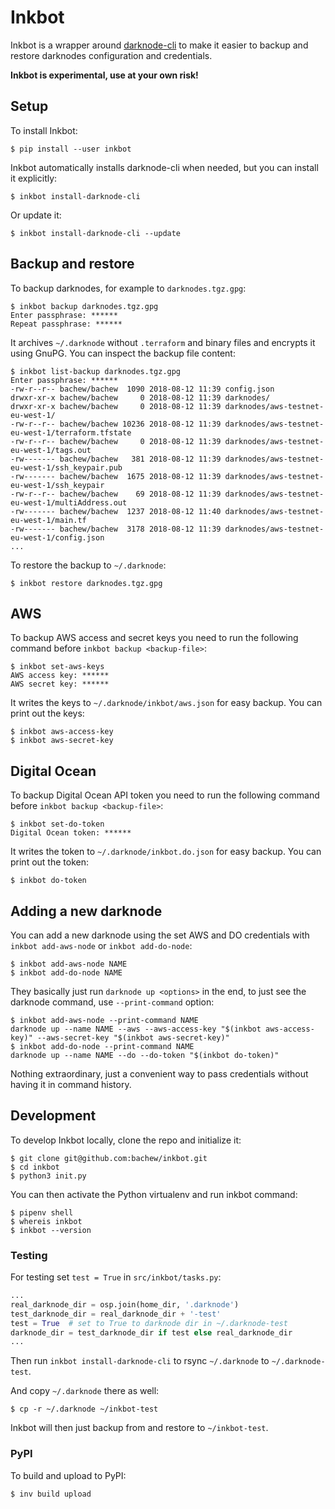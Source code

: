 # Inkbot

Inkbot is a wrapper around [darknode-cli](https://github.com/republicprotocol/darknode-cli) to make it easier to backup and restore darknodes configuration and credentials.

**Inkbot is experimental, use at your own risk!**


## Setup

To install Inkbot:

```console
$ pip install --user inkbot
```

Inkbot automatically installs darknode-cli when needed, but you can install it explicitly:

```console
$ inkbot install-darknode-cli
```

Or update it:

```console
$ inkbot install-darknode-cli --update
```


## Backup and restore

To backup darknodes, for example to `darknodes.tgz.gpg`:

```console
$ inkbot backup darknodes.tgz.gpg
Enter passphrase: ******
Repeat passphrase: ******
```

It archives `~/.darknode` without `.terraform` and binary files and encrypts it using GnuPG. You can inspect the backup file content:

```console
$ inkbot list-backup darknodes.tgz.gpg
Enter passphrase: ******
-rw-r--r-- bachew/bachew  1090 2018-08-12 11:39 config.json
drwxr-xr-x bachew/bachew     0 2018-08-12 11:39 darknodes/
drwxr-xr-x bachew/bachew     0 2018-08-12 11:39 darknodes/aws-testnet-eu-west-1/
-rw-r--r-- bachew/bachew 10236 2018-08-12 11:39 darknodes/aws-testnet-eu-west-1/terraform.tfstate
-rw-r--r-- bachew/bachew     0 2018-08-12 11:39 darknodes/aws-testnet-eu-west-1/tags.out
-rw------- bachew/bachew   381 2018-08-12 11:39 darknodes/aws-testnet-eu-west-1/ssh_keypair.pub
-rw------- bachew/bachew  1675 2018-08-12 11:39 darknodes/aws-testnet-eu-west-1/ssh_keypair
-rw-r--r-- bachew/bachew    69 2018-08-12 11:39 darknodes/aws-testnet-eu-west-1/multiAddress.out
-rw------- bachew/bachew  1237 2018-08-12 11:40 darknodes/aws-testnet-eu-west-1/main.tf
-rw------- bachew/bachew  3178 2018-08-12 11:39 darknodes/aws-testnet-eu-west-1/config.json
...
```

To restore the backup to `~/.darknode`:

```console
$ inkbot restore darknodes.tgz.gpg
```


## AWS

To backup AWS access and secret keys you need to run the following command before `inkbot backup <backup-file>`:

```console
$ inkbot set-aws-keys
AWS access key: ******
AWS secret key: ******
```

It writes the keys to `~/.darknode/inkbot/aws.json` for easy backup. You can print out the keys:

```console
$ inkbot aws-access-key
$ inkbot aws-secret-key
```


## Digital Ocean

To backup Digital Ocean API token you need to run the following command before `inkbot backup <backup-file>`:

```console
$ inkbot set-do-token
Digital Ocean token: ******
```

It writes the token to `~/.darknode/inkbot.do.json` for easy backup. You can print out the token:

```console
$ inkbot do-token
```


## Adding a new darknode

You can add a new darknode using the set AWS and DO credentials with `inkbot add-aws-node` or `inkbot add-do-node`:

```console
$ inkbot add-aws-node NAME
$ inkbot add-do-node NAME
```

They basically just run `darknode up <options>` in the end, to just see the darknode command, use `--print-command` option:

```console
$ inkbot add-aws-node --print-command NAME
darknode up --name NAME --aws --aws-access-key "$(inkbot aws-access-key)" --aws-secret-key "$(inkbot aws-secret-key)"
$ inkbot add-do-node --print-command NAME
darknode up --name NAME --do --do-token "$(inkbot do-token)"
```

Nothing extraordinary, just a convenient way to pass credentials without having it in command history.


## Development

To develop Inkbot locally, clone the repo and initialize it:

```console
$ git clone git@github.com:bachew/inkbot.git
$ cd inkbot
$ python3 init.py
```

You can then activate the Python virtualenv and run inkbot command:

```console
$ pipenv shell
$ whereis inkbot
$ inkbot --version
```


### Testing

For testing set `test = True` in `src/inkbot/tasks.py`:

```python
...
real_darknode_dir = osp.join(home_dir, '.darknode')
test_darknode_dir = real_darknode_dir + '-test'
test = True  # set to True to darknode dir in ~/.darknode-test
darknode_dir = test_darknode_dir if test else real_darknode_dir
...
```

Then run `inkbot install-darknode-cli` to rsync `~/.darknode` to `~/.darknode-test`.

And copy `~/.darknode` there as well:

```console
$ cp -r ~/.darknode ~/inkbot-test
```

Inkbot will then just backup from and restore to `~/inkbot-test`.


### PyPI

To build and upload to PyPI:

```console
$ inv build upload
```

